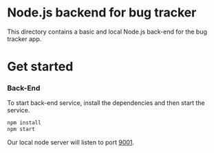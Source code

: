 # Node.js backend for bug tracker
This directory contains a basic and local Node.js back-end for the bug tracker app.

# Get started
### Back-End
To start back-end service, install the dependencies and then start the service.

```bash
npm install
npm start
```
Our local node server will listen to port [9001](http://localhost:9001/api/bugs "http://localhost:9001/api/bugs").
